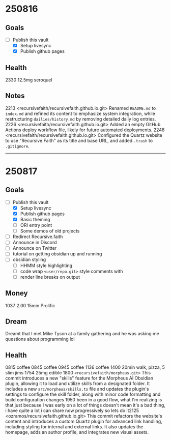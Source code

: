 # 250816
## Goals
- [ ] Publish this vault
	- [x] Setup livesync
	- [x] Publish github pages

## Health
2330 12.5mg seroquel

## Notes
2213 <recursivefaith/recursivefaith.github.io.git> Renamed `README.md` to `index.md` and refined its content to emphasize system integration, while restructuring `dailies/history.md` by removing detailed daily log entries. 
2226 <recursivefaith/recursivefaith.github.io.git> Added an empty GitHub Actions deploy workflow file, likely for future automated deployments. 
2248 <recursivefaith/recursivefaith.github.io.git> Configured the Quartz website to use "Recursive.Faith" as its title and base URL, and added `.trash` to `.gitignore`. 

---
# 250817
## Goals
- [ ] Publish this vault
	- [x] Setup livesync
	- [x] Publish github pages
	- [x] Basic theming
	- [ ] ORI entry point
	- [ ] Some demos of old projects
- [ ] Redirect Recursive.faith
- [ ] Announce in Discord
- [ ] Announce on Twitter 
- [ ] tutorial on getting obsidian up and running
- [ ] obsidian styling
	- [ ] HHMM style highlighting
	- [ ] code wrap `<user/repo.git>` style comments with
	- [ ] render line breaks on output

## Money
1037 2.00 15min Prolific

## Dream
Dreamt that I met Mike Tyson at a family gathering and he was asking me questions about programming lol

## Health
0815 coffee
0845 coffee
0945 coffee
1136 coffee
1400 20min walk, pizza, 5 slim jims
1754 25mg edible
1800 `<recursivefaith/morpheus.git>` This commit introduces a new "skills" feature for the Morpheus AI Obsidian plugin, allowing it to load and utilize skills from a designated folder. It includes a new `src/morpheus/skills.ts` file and updates the plugin's settings to configure the skill folder, along with minor code formatting and build configuration changes
1950 been in a good flow, what I'm realizing is that just because I was early on a lot of things doesn't mean it's a bad thing, i have quite a lot i can share now progressively so lets do it2125 <ozramos/recursivefaith.github.io.git> This commit refactors the website's content and introduces a custom Quartz plugin for advanced link handling, including styling for internal and external links. It also updates the homepage, adds an author profile, and integrates new visual assets. 
